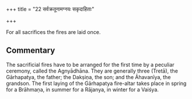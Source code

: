 +++
title = "22 सर्वक्रतूनामग्नयः सकृदाहिताः"

+++

For all sacrifices the fires are laid once.

## Commentary

The sacrificial fires have to be arranged for the first time by a peculiar ceremony, called the Agnyādhāna. They are generally three (Tretā), the Gārhapatya, the father; the Dakṣiṇa, the son; and the Āhavanīya, the grandson. The first laying of the Gārhapatya fire-altar takes place in spring for a Brāhmaṇa, in summer for a Rājanya, in winter for a Vaiśya.


